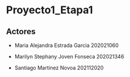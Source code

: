 # Proyecto1_Etapa1

## Actores
- Maria Alejandra Estrada Garcia 202021060

- Marilyn Stephany Joven Fonseca 202021346

- Santiago Martinez Novoa 202112020
